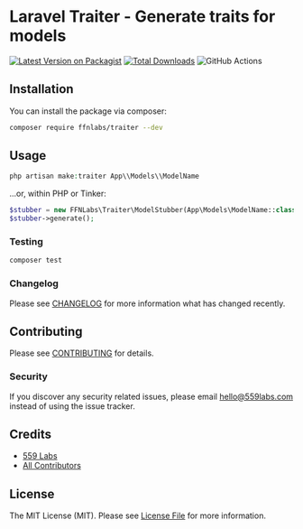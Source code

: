 # Laravel Traiter - Generate traits for models

[![Latest Version on Packagist](https://img.shields.io/packagist/v/ffnlabs/traiter.svg?style=flat-square)](https://packagist.org/packages/ffnlabs/traiter)
[![Total Downloads](https://img.shields.io/packagist/dt/ffnlabs/traiter.svg?style=flat-square)](https://packagist.org/packages/ffnlabs/traiter)
![GitHub Actions](https://github.com/ffnlabs/traiter/actions/workflows/main.yml/badge.svg)

## Installation

You can install the package via composer:

```bash
composer require ffnlabs/traiter --dev
```

## Usage

```php
php artisan make:traiter App\\Models\\ModelName
```

...or, within PHP or Tinker:

```php
$stubber = new FFNLabs\Traiter\ModelStubber(App\Models\ModelName::class);
$stubber->generate();
```

### Testing

```bash
composer test
```

### Changelog

Please see [CHANGELOG](CHANGELOG.md) for more information what has changed recently.

## Contributing

Please see [CONTRIBUTING](CONTRIBUTING.md) for details.

### Security

If you discover any security related issues, please email hello@559labs.com instead of using the issue tracker.

## Credits

-   [559 Labs](https://github.com/ffnlabs)
-   [All Contributors](../../contributors)

## License

The MIT License (MIT). Please see [License File](LICENSE.md) for more information.
